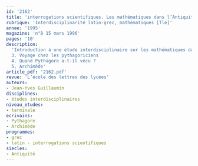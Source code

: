 ```yaml
---
id: '2162'
title: 'interrogations scientifiques. Les mathématiques dans l’Antiquité (3/5)'
rubrique: 'Interdisciplinarité latin-grec, mathématiques [Tle]'
annee: '1995'
magazine: 'n°8 15 mars 1996'
pages: '10'
description: 
  'Introduction à une étude interdisciplinaire sur les mathématiques dans l’Antiquité autour de textes latins et grecs…
  3. Voyage chez les pythagoriciens
  4. Quand Pythagore a-t-il vécu ?
  5. Archimède'
article_pdf: '2162.pdf'
revue: 'L’école des lettres des lycées'
auteurs:
- Jean-Yves Guillaumin
disciplines:
- études interdisciplinaires
niveau_etudes:
- terminale
ecrivains:
- Pythagore
- Archimède
programmes:
- grec
- latin - interrogations scientifiques
siecles:
- Antiquité
---
```


